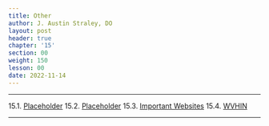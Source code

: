 ```yaml
---
title: Other
author: J. Austin Straley, DO
layout: post
header: true
chapter: '15'
section: 00
weight: 150
lesson: 00
date: 2022-11-14
---
```


<hr>

15.1. [Placeholder][100]
15.2. [Placeholder][100]
15.3. [Important Websites][3]
15.4. [WVHIN][4]
<hr>

[3]: /internguidepages/chapter15/3-important-websites/
[4]: /internguidepages/chapter15/4-WVHIN/
[4]: /internguidepages/chapter15/5-moonlighting/
[100]: /pages/placeholder/

